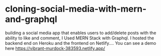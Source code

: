 # cloning-social-media-with-mern-and-graphql
building a social media app that enables users to add/delete posts with the ability to like and comment, I Used MERN Stack with Graphql. I hosted the backend end on Heroku and the
frontend on Netlify.... You can see a demo here https://vibrant-murdock-383593.netlify.app/
